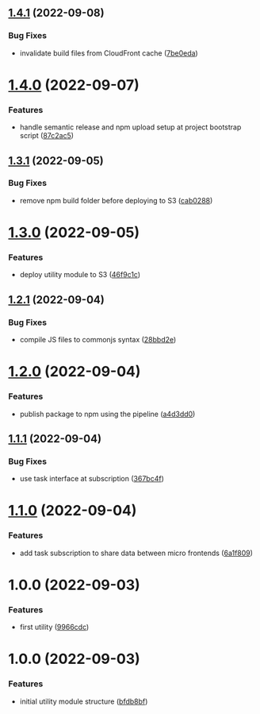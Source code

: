 ## [1.4.1](https://github.com/edwardramirez31/mf-todo-utility/compare/v1.4.0...v1.4.1) (2022-09-08)


### Bug Fixes

* invalidate build files from CloudFront cache ([7be0eda](https://github.com/edwardramirez31/mf-todo-utility/commit/7be0eda94e93cd5ab72d6e238ba29d250cb2fcf8))

# [1.4.0](https://github.com/edwardramirez31/mf-todo-utility/compare/v1.3.1...v1.4.0) (2022-09-07)


### Features

* handle semantic release and npm upload setup at project bootstrap script ([87c2ac5](https://github.com/edwardramirez31/mf-todo-utility/commit/87c2ac5acb771f350ff9739ae5f6dfa0f4dd4654))

## [1.3.1](https://github.com/edwardramirez31/mf-todo-utility/compare/v1.3.0...v1.3.1) (2022-09-05)


### Bug Fixes

* remove npm build folder before deploying to S3 ([cab0288](https://github.com/edwardramirez31/mf-todo-utility/commit/cab0288aeee511fabaea361e3fb6bdbbd7f5a85e))

# [1.3.0](https://github.com/edwardramirez31/mf-todo-utility/compare/v1.2.1...v1.3.0) (2022-09-05)


### Features

* deploy utility module to S3 ([46f9c1c](https://github.com/edwardramirez31/mf-todo-utility/commit/46f9c1c570e4221071d7a336d6d892f4ec2f0417))

## [1.2.1](https://github.com/edwardramirez31/mf-todo-utility/compare/v1.2.0...v1.2.1) (2022-09-04)


### Bug Fixes

* compile JS files to commonjs syntax ([28bbd2e](https://github.com/edwardramirez31/mf-todo-utility/commit/28bbd2e37cf420e7e1157de90938a82515ee0908))

# [1.2.0](https://github.com/edwardramirez31/mf-todo-utility/compare/v1.1.1...v1.2.0) (2022-09-04)


### Features

* publish package to npm using the pipeline ([a4d3dd0](https://github.com/edwardramirez31/mf-todo-utility/commit/a4d3dd04516bef4b3ce586fa26cec4911b959be2))

## [1.1.1](https://github.com/edwardramirez31/mf-todo-utility/compare/v1.1.0...v1.1.1) (2022-09-04)


### Bug Fixes

* use task interface at subscription ([367bc4f](https://github.com/edwardramirez31/mf-todo-utility/commit/367bc4f87654129ea1783c3d9e8fc31006bb3893))

# [1.1.0](https://github.com/edwardramirez31/mf-todo-utility/compare/v1.0.0...v1.1.0) (2022-09-04)


### Features

* add task subscription to share data between micro frontends ([6a1f809](https://github.com/edwardramirez31/mf-todo-utility/commit/6a1f809f332ef06288a275cd459b7a67188c6b5c))

# 1.0.0 (2022-09-03)


### Features

* first utility ([9966cdc](https://github.com/edwardramirez31/mf-todo-utility/commit/9966cdce140d0775286aec07135f3245077ff488))

# 1.0.0 (2022-09-03)


### Features

* initial utility module structure ([bfdb8bf](https://github.com/edwardramirez31/micro-frontend-utility-module/commit/bfdb8bf4229fae1b9b3ae7bea7710a8e0ffb5c85))
